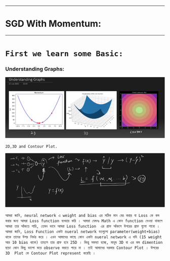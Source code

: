 
---

# SGD With Momentum:

---

# `First we learn some Basic: `

### Understanding Graphs:

![Alt text](image-178.png)

`2D,3D and Contour Plot.`

![Alt text](image-179.png)

`আমরা জানি, neural network এ weight and bias এর সঠিক মান বের করার বা Loss কে কম করার জন্য আমরা Loss function ব্যবহার করি । আমরা যেমনঃ Math এ কোন function দেওয়া থাকলে আমরা তার আঁকতে পারি, তেমন ভাবে আমরা Loss function  এর গ্রাফ আঁকলে উপরের গ্রাফ গুলো পাবো । আমরা জানি, Loss Function একটা nueral network যতগুলো parameter(weight+bias) থাকে তাদের উপর নির্ভর করে । এখন আমাদের কাছে কোন একটা nueral network এ যদি (15 weight  আর 10 bias থাকে) তাহলে তার গ্রাফ হবে 25D । কিন্তু সমস্যা হচ্ছে, মানুষ 3D বা এর কম dimention ছাড়া কোন কিছু ভালো করে observe করতে পারে না । তাই আমাদের দরকার Contour Plot । উপরের 3D  Plot কে Contour Plot represent করেছি । `




